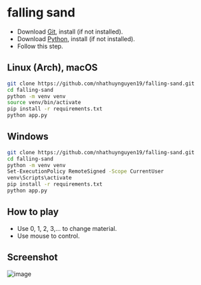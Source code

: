 # falling sand
- Download [Git](https://git-scm.com/downloads/win), install (if not installed).
- Download [Python](https://www.python.org/), install (if not installed).
- Follow this step.

## Linux (Arch), macOS

```sh
git clone https://github.com/nhathuynguyen19/falling-sand.git
cd falling-sand
python -m venv venv
source venv/bin/activate
pip install -r requirements.txt
python app.py
```

## Windows

```sh
git clone https://github.com/nhathuynguyen19/falling-sand.git
cd falling-sand
python -m venv venv
Set-ExecutionPolicy RemoteSigned -Scope CurrentUser
venv\Scripts\activate
pip install -r requirements.txt
python app.py
```

## How to play

- Use 0, 1, 2, 3,... to change material.
- Use mouse to control.

## Screenshot

![image](https://github.com/user-attachments/assets/840403a1-e7e6-4090-bf59-d8293e150513)

